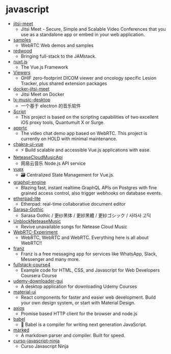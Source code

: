# javascript
- [jitsi-meet](https://github.com/jitsi/jitsi-meet)
  - Jitsi Meet - Secure, Simple and Scalable Video Conferences that you use as a standalone app or embed in your web application.
- [samples](https://github.com/webrtc/samples)
  - WebRTC Web demos and samples
- [redwood](https://github.com/redwoodjs/redwood)
  - Bringing full-stack to the JAMstack.
- [nuxt.js](https://github.com/nuxt/nuxt.js)
  - The Vue.js Framework
- [Viewers](https://github.com/OHIF/Viewers)
  - OHIF zero-footprint DICOM viewer and oncology specific Lesion Tracker, plus shared extension packages
- [docker-jitsi-meet](https://github.com/jitsi/docker-jitsi-meet)
  - Jitsi Meet on Docker
- [lx-music-desktop](https://github.com/lyswhut/lx-music-desktop)
  - 一个基于 electron 的音乐软件
- [Script](https://github.com/NobyDa/Script)
  - This project is based on the scripting capabilities of two excellent iOS proxy tools, Quantumult X or Surge.
- [apprtc](https://github.com/webrtc/apprtc)
  - The video chat demo app based on WebRTC. This project is currently on HOLD with minimal maintenance.
- [chakra-ui-vue](https://github.com/chakra-ui/chakra-ui-vue)
  - ⚡️ Build scalable and accessible Vue.js applications with ease.
- [NeteaseCloudMusicApi](https://github.com/Binaryify/NeteaseCloudMusicApi)
  - 网易云音乐 Node.js API service
- [vuex](https://github.com/vuejs/vuex)
  - 🗃️ Centralized State Management for Vue.js.
- [graphql-engine](https://github.com/hasura/graphql-engine)
  - Blazing fast, instant realtime GraphQL APIs on Postgres with fine grained access control, also trigger webhooks on database events.
- [etherpad-lite](https://github.com/ether/etherpad-lite)
  - Etherpad: real-time collaborative document editor
- [Sarasa-Gothic](https://github.com/be5invis/Sarasa-Gothic)
  - Sarasa Gothic / 更纱黑体 / 更紗黑體 / 更紗ゴシック / 사라사 고딕
- [UnblockNeteaseMusic](https://github.com/nondanee/UnblockNeteaseMusic)
  - Revive unavailable songs for Netease Cloud Music
- [WebRTC-Experiment](https://github.com/muaz-khan/WebRTC-Experiment)
  - WebRTC, WebRTC and WebRTC. Everything here is all about WebRTC!!
- [franz](https://github.com/meetfranz/franz)
  - Franz is a free messaging app for services like WhatsApp, Slack, Messenger and many more.
- [fullstack-course4](https://github.com/jhu-ep-coursera/fullstack-course4)
  - Example code for HTML, CSS, and Javascript for Web Developers Coursera Course
- [udemy-downloader-gui](https://github.com/FaisalUmair/udemy-downloader-gui)
  - A desktop application for downloading Udemy Courses
- [material-ui](https://github.com/mui-org/material-ui)
  - React components for faster and easier web development. Build your own design system, or start with Material Design.
- [axios](https://github.com/axios/axios)
  - Promise based HTTP client for the browser and node.js
- [babel](https://github.com/babel/babel)
  - 🐠 Babel is a compiler for writing next generation JavaScript.
- [marked](https://github.com/markedjs/marked)
  - A markdown parser and compiler. Built for speed.
- [curso-javascript-ninja](https://github.com/da2k/curso-javascript-ninja)
  - Curso Javascript Ninja
